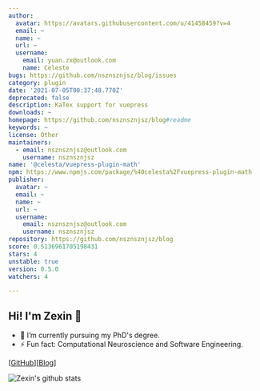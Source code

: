 ```yaml
---
author:
  avatar: https://avatars.githubusercontent.com/u/41458459?v=4
  email: ~
  name: ~
  url: ~
  username:
    email: yuan.zx@outlook.com
    name: Celeste
bugs: https://github.com/nsznsznjsz/blog/issues
category: plugin
date: '2021-07-05T00:37:48.770Z'
deprecated: false
description: KaTex support for vuepress
downloads: ~
homepage: https://github.com/nsznsznjsz/blog#readme
keywords: ~
license: Other
maintainers:
  - email: nsznsznjsz@outlook.com
    username: nsznsznjsz
name: '@celesta/vuepress-plugin-math'
npm: https://www.npmjs.com/package/%40celesta%2Fvuepress-plugin-math
publisher:
  avatar: ~
  email: ~
  name: ~
  url: ~
  username:
    email: nsznsznjsz@outlook.com
    username: nsznsznjsz
repository: https://github.com/nsznsznjsz/blog
score: 0.5136961705198431
stars: 4
unstable: true
version: 0.5.0
watchers: 4

---
```


## Hi! I'm Zexin 👋

- 🔭 I’m currently pursuing my PhD's degree.
- ⚡ Fun fact: Computational Neuroscience and Software Engineering.

\[[GitHub](https://github.com/yzx9)\]\[[Blog](https://yzx9.github.io/)\]

<picture>
  <source
    media="(prefers-color-scheme: dark)"
    srcset="https://github-readme-stats-yzx9.vercel.app/api?username=yzx9&show_icons=true&theme=dark"
  />
  <source
    media="(prefers-color-scheme: light), (prefers-color-scheme: no-preference)"
    srcset="https://github-readme-stats-yzx9.vercel.app/api?username=yzx9&show_icons=true&theme=default"
  />
  <img 
    alt="Zexin's github stats"
    src="https://github-readme-stats-yzx9.vercel.app/api?username=yzx9&show_icons=true"
  />
</picture>

<!--
**yzx9/yzx9** is a ✨ _special_ ✨ repository because its `README.md` (this file) appears on your GitHub profile.

Here are some ideas to get you started:

- 🔭 I’m currently working on ...
- 🌱 I’m currently learning ...
- 👯 I’m looking to collaborate on ...
- 🤔 I’m looking for help with ...
- 💬 Ask me about ...
- 📫 How to reach me: ...
- 😄 Pronouns: ...
- ⚡ Fun fact: ...
-->
